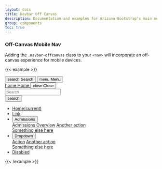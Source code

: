 ```yaml
---
layout: docs
title: Navbar Off Canvas
description: Documentation and examples for Arizona Bootstrap's main menu navigation component
group: components
toc: true
---
```


### Off-Canvas Mobile Nav

Adding the `.navbar-offcanvas` class to your `<nav>` will incorporate an off-canvas experience for mobile devices.

{{< example >}}
<div class="d-lg-none d-flex justify-content-end">
  <button data-bs-toggle="offcanvasmenu" type="button" data-bs-target="#navbarOffcanvasDemo" aria-controls="navbarOffcanvasDemo" class="btn btn-red btn-menu">
    <span class="material-symbols-rounded">search</span>
    <span>Search</span>
  </button>
  <button data-bs-toggle="offcanvasmenu" type="button" data-bs-target="#navbarOffcanvasDemo" aria-controls="navbarOffcanvasDemo" class="btn btn-red btn-menu">
    <span class="material-symbols-rounded">menu</span>
    <span>Menu</span>
  </button>
</div>
<nav class="navbar-offcanvas" id="navbarOffcanvasDemo">
  <div class="navbar-offcanvas-header">
    <div class="bg-chili d-flex justify-content-between align-items-center">
      <a href="/" class="btn btn-menu-offcanvas-nav btn-red d-flex flex-column justify-content-center navbar-offcanvas-home">
        <span class="material-symbols-rounded">home</span>
        <span>Home</span>
      </a>
      <button id="navbarOffcanvasDemoClose" data-bs-toggle="offcanvasmenu" data-bs-target="#navbarOffcanvasDemo" aria-controls="navbarOffcanvasDemo" class="btn btn-menu-offcanvas-nav btn-red d-flex flex-column justify-content-center navbar-offcanvas-home">
        <span class="material-symbols-rounded mx-auto">close</span>
        <span class="mx-auto">Close</span>
      </button>
    </div>
    <form class="navbar-offcanvas-search bg-white">
      <div class="input-group">
        <input class="form-control" type="search" placeholder="Search" aria-label="Search">
        <div class="input-group-append">
          <button class="btn btn-search" type="submit"><span class="material-symbols-rounded">search</span></button>
        </div>
      </div>
    </form>
  </div>
  <ul class="navbar-nav flex-lg-row">
    <li class="nav-item nav-item-parent active">
      <a class="nav-link" href="#">Home<span class="sr-only">(current)</span></a>
    </li>
    <li class="nav-item nav-item-parent">
      <a class="nav-link" href="#">Link</a>
    </li>
    <li class="nav-item nav-item-parent dropdown keep-open">
      <button class="nav-link dropdown-toggle" id="navbarDropdown4" data-bs-toggle="dropdown" data-bs-display="static" aria-expanded="false">
        Admissions
      </button>
      <div class="dropdown-menu" role="menu" aria-labelledby="navbarDropdown4">
        <a class="dropdown-item" href="#">Admissions Overview</a>
        <a class="dropdown-item" href="#">Another action</a>
        <div class="dropdown-divider"></div>
        <a class="dropdown-item" href="#">Something else here</a>
      </div>
    </li>
    <li class="nav-item nav-item-parent dropdown keep-open">
      <button class="nav-link dropdown-toggle" id="navbarDropdown5" data-bs-toggle="dropdown" data-bs-display="static" aria-expanded="false">
        Dropdown
      </button>
      <div class="dropdown-menu" role="menu" aria-labelledby="navbarDropdown5">
        <a class="dropdown-item" href="#">Action</a>
        <a class="dropdown-item" href="#">Another action</a>
        <div class="dropdown-divider"></div>
        <a class="dropdown-item" href="#">Something else here</a>
      </div>
    </li>
    <li class="nav-item nav-item-parent">
      <a class="nav-link disabled" href="#" tabindex="-1" aria-disabled="true">Disabled</a>
    </li>
  </ul>
</nav>
{{< /example >}}
